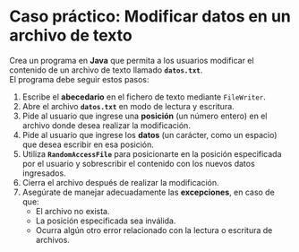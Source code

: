 # Caso práctico: Modificar datos en un archivo de texto

Crea un programa en **Java** que permita a los usuarios modificar el contenido de un archivo de texto llamado **`datos.txt`**.  
El programa debe seguir estos pasos:

1. Escribe el **abecedario** en el fichero de texto mediante `FileWriter`.
2. Abre el archivo **`datos.txt`** en modo de lectura y escritura.
3. Pide al usuario que ingrese una **posición** (un número entero) en el archivo donde desea realizar la modificación.
4. Pide al usuario que ingrese los **datos** (un carácter, como un espacio) que desea escribir en esa posición.
5. Utiliza **`RandomAccessFile`** para posicionarte en la posición especificada por el usuario y sobrescribir el contenido con los nuevos datos ingresados.
6. Cierra el archivo después de realizar la modificación.
7. Asegúrate de manejar adecuadamente las **excepciones**, en caso de que:
   - El archivo no exista.
   - La posición especificada sea inválida.
   - Ocurra algún otro error relacionado con la lectura o escritura de archivos.
